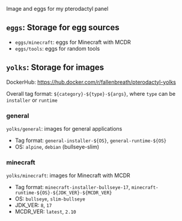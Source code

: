 Image and eggs for my pterodactyl panel

## `eggs`: Storage for egg sources

- `eggs/minecraft`: eggs for Minecraft with MCDR
- `eggs/tools`: eggs for random tools

## `yolks`: Storage for images

DockerHub: https://hub.docker.com/r/fallenbreath/pterodactyl-yolks

Overall tag format: `${category}-${type}-${args}`, where `type` can be `installer` or `runtime`

### general

`yolks/general`: images for general applications

- Tag format: `general-installer-${OS}`, `general-runtime-${OS}`
- OS: `alpine`, `debian` (bullseye-slim)

### minecraft

`yolks/minecraft`: images for Minecraft with MCDR

- Tag format: `minecraft-installer-bullseye-17`, `minecraft-runtime-${OS}-${JDK_VER}-${MCDR_VER}`
- OS: `bullseye`, `slim-bullseye`
- JDK_VER: `8`, `17`
- MCDR_VER: `latest`, `2.10`

